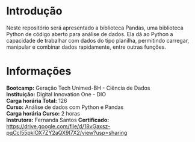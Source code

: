 # Introdução

Neste repositório será apresentado a biblioteca Pandas, uma biblioteca Python de código aberto para análise de dados. Ela dá ao Python a capacidade de trabalhar com dados do tipo planilha, permitindo carregar, manipular e combinar dados rapidamente, entre outras funções.

# Informações

**Bootcamp:** Geração Tech Unimed-BH - Ciência de Dados \
**Instituição:** Digital Innovation One - DIO \
**Carga horária Total:** 126 \
**Curso:** Análise de dados com Python e Pandas \
**Carga horária Curso:** 2 horas \
**Instrutora:** Fernanda Santos
**Certificado:** https://drive.google.com/file/d/18vGaxsz-pqCcI55pklOX7ZY2aQX9l7X2/view?usp=sharing
